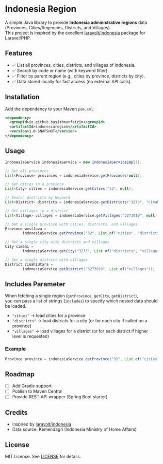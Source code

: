 # Indonesia Region

A simple Java library to provide **Indonesia administrative regions** data (Provinces, Cities/Regencies, Districts, and Villages).  
This project is inspired by the excellent [laravolt/indonesia](https://github.com/laravolt/indonesia) package for Laravel/PHP.

## Features

- ✅ List all provinces, cities, districts, and villages of Indonesia.
- ✅ Search by code or name (with keyword filter).
- ✅ Filter by parent region (e.g., cities by province, districts by city).
- ✅ Data stored locally for fast access (no external API calls).

## Installation

Add the dependency to your Maven `pom.xml`:

```xml
<dependency>
  <groupId>io.github.basithnurfaizin</groupId>
  <artifactId>indonesiaregion</artifactId>
  <version>1.0-SNAPSHOT</version>
</dependency>
```

## Usage
```java
IndonesiaService indonesiaService = new IndonesiaServiceImpl();

// Get all provinces
List<Province> provinces = indonesiaService.getProvinces(null);

// Get cities in a province
List<City> cities = indonesiaService.getCities("32", null);

// Search districts by keyword
List<District> districts = indonesiaService.getDistricts("3273", "Cimahi");

// Get villages in a district
List<Village> villages = indonesiaService.getVillages("3273010", null);

// Get a single province with cities, districts, and villages
Province westJava =
        indonesiaService.getProvince("32", List.of("cities", "districts", "villages"));

// Get a single city with districts and villages
City cimahi =
        indonesiaService.getCity("3273", List.of("districts", "villages"));

// Get a single district with villages
District cimahiUtara =
        indonesiaService.getDistrict("3273010", List.of("villages"));

```

## Includes Parameter

When fetching a single region (`getProvince`, `getCity`, `getDistrict`),  
you can pass a list of strings (`includes`) to specify which nested data should be loaded.

- `"cities"` → load cities for a province
- `"districts"` → load districts for a city (or for each city if called on a province)
- `"villages"` → load villages for a district (or for each district if higher level is requested)

### Example

```java
Province province = indonesiaService.getProvince("32", List.of("cities", "districts", "villages"));
```

## Roadmap

- [ ] Add Gradle support
- [ ] Publish to Maven Central
- [ ] Provide REST API wrapper (Spring Boot starter)

## Credits

- Inspired by [laravolt/indonesia](https://github.com/laravolt/indonesia)
- Data source: Kemendagri (Indonesia Ministry of Home Affairs)

## License

MIT License. See [LICENSE](LICENSE) for details.
